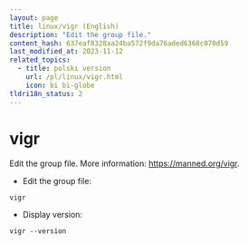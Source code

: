 ```yaml
---
layout: page
title: linux/vigr (English)
description: "Edit the group file."
content_hash: 637eaf8328aa24ba572f9da76aded6368c070d59
last_modified_at: 2023-11-12
related_topics:
  - title: polski version
    url: /pl/linux/vigr.html
    icon: bi bi-globe
tldri18n_status: 2
---
```

# vigr

Edit the group file.
More information: <https://manned.org/vigr>.

- Edit the group file:

`vigr`

- Display version:

`vigr --version`
